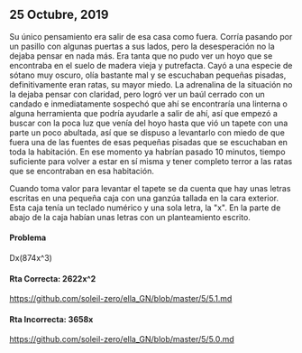 ##  25 Octubre, 2019

Su único pensamiento era salir de esa casa como fuera. Corría pasando por un pasillo con algunas puertas a sus lados, pero la desesperación no la dejaba pensar en nada más. Era tanta que no pudo ver un hoyo que se encontraba en el suelo de madera vieja y putrefacta. Cayó a una especie de sótano muy oscuro, olía bastante mal y se escuchaban pequeñas pisadas, definitivamente eran ratas, su mayor miedo. La adrenalina de la situación no la dejaba pensar con claridad, pero logró ver un baúl cerrado con un candado e inmediatamente sospechó que ahí se encontraría una linterna o alguna herramienta que podría ayudarle a salir de ahí, así que empezó a buscar con la poca luz que venía del hoyo hasta que vió un tapete con una parte un poco abultada, así que se dispuso a levantarlo con miedo de que fuera una de las fuentes de esas pequeñas pisadas que se escuchaban en toda la habitación. En ese momento ya habrían pasado 10 minutos, tiempo suficiente para volver a estar en sí misma y tener completo terror a las ratas que se encontraban en esa habitación.

Cuando toma valor para levantar el tapete se da cuenta que hay unas letras escritas en una pequeña caja con una ganzúa tallada en la cara exterior. Esta caja tenía un teclado numérico y una sola letra, la "x". En la parte de abajo de la caja habían unas letras con un planteamiento escrito.

#### Problema

Dx(874x^3)

#### Rta Correcta: 2622x^2

https://github.com/soleil-zero/ella_GN/blob/master/5/5.1.md

#### Rta Incorrecta: 3658x

https://github.com/soleil-zero/ella_GN/blob/master/5/5.0.md




